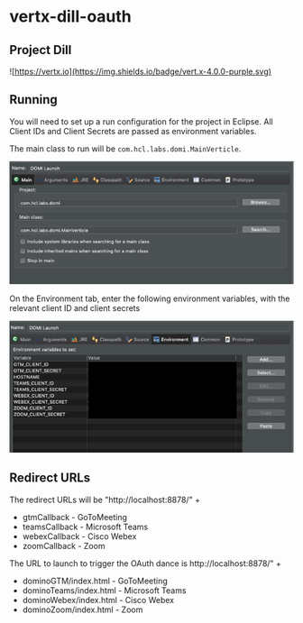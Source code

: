 # vertx-dill-oauth

## Project Dill

![https://vertx.io](https://img.shields.io/badge/vert.x-4.0.0-purple.svg)

## Running

You will need to set up a run configuration for the project in Eclipse. All Client IDs and Client Secrets are passed as environment variables.

The main class to run will be `com.hcl.labs.domi.MainVerticle`.

![Args](images/launch_main.png)

On the Environment tab, enter the following environment variables, with the relevant client ID and client secrets

![Envs](images/launch_envs.png)

## Redirect URLs

The redirect URLs will be "http://localhost:8878/" +  
- gtmCallback - GoToMeeting
- teamsCallback - Microsoft Teams
- webexCallback - Cisco Webex
- zoomCallback - Zoom

The URL to launch to trigger the OAuth dance is http://localhost:8878/" +  
- dominoGTM/index.html - GoToMeeting
- dominoTeams/index.html - Microsoft Teams
- dominoWebex/index.html - Cisco Webex
- dominoZoom/index.html - Zoom
